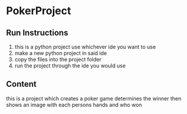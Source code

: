 # PokerProject
Run Instructions
---------------
1) this is a python project use whichever ide you want to use
2) make a new python project in said ide
3) copy the files into the project folder
4) run the project through the ide you would use

Content
---------------
this is a project which creates a poker game determines the winner
then shows an image with each persons hands and who won
